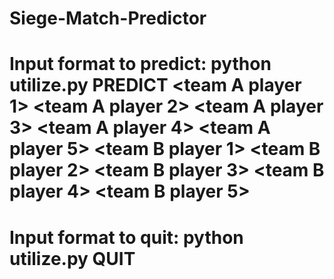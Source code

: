 # Siege-Match-Predictor
# Input format to predict: python utilize.py PREDICT <team A player 1> <team A player 2> <team A player 3> <team A player 4> <team A player 5> <team B player 1> <team B player 2> <team B player 3> <team B player 4> <team B player 5> 
# Input format to quit: python utilize.py QUIT
